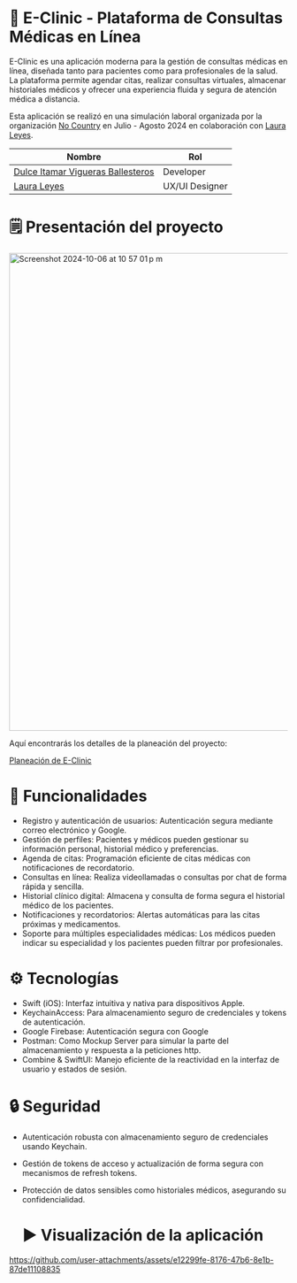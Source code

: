 # 🏥 E-Clinic - Plataforma de Consultas Médicas en Línea

E-Clinic es una aplicación moderna para la gestión de consultas médicas en línea, diseñada tanto para pacientes como para profesionales de la salud. La plataforma permite agendar citas, realizar consultas virtuales, almacenar historiales médicos y ofrecer una experiencia fluida y segura de atención médica a distancia.

Esta aplicación se realizó en una simulación laboral organizada por la organización [No Country](https://www.linkedin.com/company/nocountrytalent/) en Julio - Agosto 2024 en colaboración con [Laura Leyes](https://www.linkedin.com/in/laura-leyes/). 



| Nombre                        | Rol             |
| ----------------------------- | --------------- |
| [Dulce Itamar Vigueras Ballesteros](https://www.linkedin.com/in/itamar-vigueras/) | Developer       |
| [Laura Leyes](https://github.com/LeyesLaura/LeyesLaura)  | UX/UI Designer  | 



# 🗒️ Presentación del proyecto
<img width="864" alt="Screenshot 2024-10-06 at 10 57 01 p m" src="https://github.com/user-attachments/assets/3011c4db-e1da-4abd-912f-cb0e609e3617">

Aquí encontrarás los detalles de la planeación del proyecto: 

[Planeación de E-Clinic](https://www.behance.net/gallery/209145649/E-CLINIC-mobile-app)

# 🚀 Funcionalidades

- Registro y autenticación de usuarios: Autenticación segura mediante correo electrónico y Google.
- Gestión de perfiles: Pacientes y médicos pueden gestionar su información personal, historial médico y preferencias.
- Agenda de citas: Programación eficiente de citas médicas con notificaciones de recordatorio.
- Consultas en línea: Realiza videollamadas o consultas por chat de forma rápida y sencilla.
- Historial clínico digital: Almacena y consulta de forma segura el historial médico de los pacientes.
- Notificaciones y recordatorios: Alertas automáticas para las citas próximas y medicamentos.
- Soporte para múltiples especialidades médicas: Los médicos pueden indicar su especialidad y los pacientes pueden filtrar por profesionales.

  
# ⚙️ Tecnologías
- Swift (iOS): Interfaz intuitiva y nativa para dispositivos Apple.
- KeychainAccess: Para almacenamiento seguro de credenciales y tokens de autenticación.
- Google Firebase: Autenticación segura con Google
- Postman: Como Mockup Server para simular la parte del almacenamiento y respuesta a la peticiones http.
- Combine & SwiftUI: Manejo eficiente de la reactividad en la interfaz de usuario y estados de sesión.

  
# 🔒 Seguridad
- Autenticación robusta con almacenamiento seguro de credenciales usando Keychain.
- Gestión de tokens de acceso y actualización de forma segura con mecanismos de refresh tokens.
- Protección de datos sensibles como historiales médicos, asegurando su confidencialidad.

  # ▶️ Visualización de la aplicación

https://github.com/user-attachments/assets/e12299fe-8176-47b6-8e1b-87de11108835
